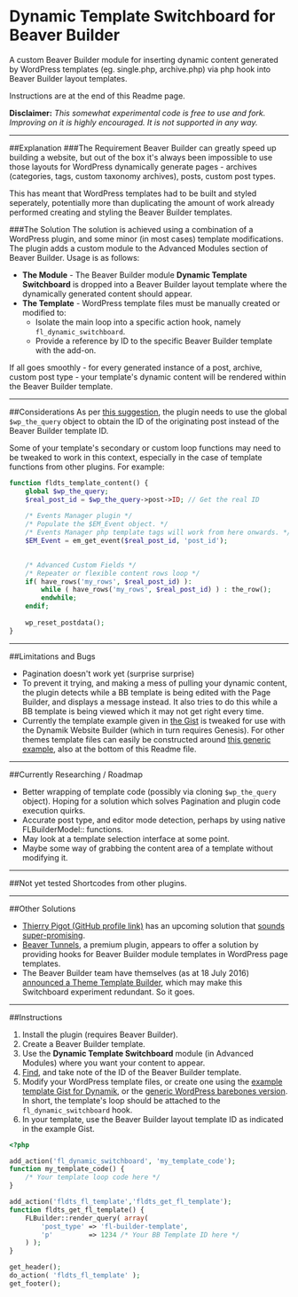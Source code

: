# Dynamic Template Switchboard for Beaver Builder
A custom Beaver Builder module for inserting dynamic content generated by WordPress templates (eg. single.php, archive.php) via php hook into Beaver Builder layout templates.

Instructions are at the end of this Readme page.

**Disclaimer:** *This somewhat experimental code is free to use and fork. Improving on it is highly encouraged. It is not supported in any way.*

---
##Explanation
###The Requirement
Beaver Builder can greatly speed up building a website, but out of the box it's always been impossible to use those layouts for WordPress dynamically generate pages - archives (categories, tags, custom taxonomy archives), posts, custom post types.

This has meant that WordPress templates had to be built and styled seperately, potentially more than duplicating the amount of work already performed creating and styling the Beaver Builder templates.


###The Solution
The solution is achieved using a combination of a WordPress plugin, and some minor (in most cases) template modifications. The plugin adds a custom module to the Advanced Modules section of Beaver Builder. Usage is as follows:
* **The Module** - The Beaver Builder module **Dynamic Template Switchboard** is dropped into a Beaver Builder layout template where the dynamically generated content should appear.
* **The Template** - WordPress template files must be manually created or modified to:
   * Isolate the main loop into a specific action hook, namely `fl_dynamic_switchboard`.
   * Provide a reference by ID to the specific Beaver Builder template with the add-on.

If all goes smoothly - for every generated instance of a post, archive, custom post type - your template's dynamic content will be rendered within the Beaver Builder template.

---
##Considerations
As per [this suggestion](http://forum.wpbeaverbuilder.com/support/q/custom-modules-with-custom-field-rendering-in-a-layout-template/), the plugin needs to use the global `$wp_the_query` object to obtain the ID of the originating post instead of the Beaver Builder template ID.

Some of your template's secondary or custom loop functions may need to be tweaked to work in this context, especially in the case of template functions from other plugins. For example:
```php
function fldts_template_content() {
	global $wp_the_query;
	$real_post_id = $wp_the_query->post->ID; // Get the real ID
	
	/* Events Manager plugin */
	/* Populate the $EM_Event object. */
	/* Events Manager php template tags will work from here onwards. */
	$EM_Event = em_get_event($real_post_id, 'post_id'); 

	
	/* Advanced Custom Fields */
	/* Repeater or flexible content rows loop */
	if( have_rows('my_rows', $real_post_id) ):
		while ( have_rows('my_rows', $real_post_id) ) : the_row();
		endwhile;
	endif;
	
	wp_reset_postdata();
}
```
---
##Limitations and Bugs
+ Pagination doesn't work yet (surprise surprise)
+ To prevent it trying, and making a mess of pulling your dynamic content, the plugin detects while a BB template is being edited with the Page Builder, and displays a message instead. It also tries to do this while a BB template is being viewed which it may not get right every time.
+ Currently the template example given in [the Gist](https://gist.github.com/simbasounds/4fdff6f2cb47529a15c962fb9a977c9c) is tweaked for use with the Dynamik Website Builder (which in turn requires Genesis). For other themes template files can easily be constructed around [this generic example](https://gist.github.com/simbasounds/63b616a0ba229c0bcea4b403f9bf3b6d), also at the bottom of this Readme file.

---
##Currently Researching / Roadmap
+ Better wrapping of template code (possibly via cloning `$wp_the_query` object). Hoping for a solution which solves Pagination and plugin code execution quirks.
+ Accurate post type, and editor mode detection, perhaps by using native FLBuilderModel:: functions.
+ May look at a template selection interface at some point.
+ Maybe some way of grabbing the content area of a template without modifying it.

---
##Not yet tested
Shortcodes from other plugins.

---
##Other Solutions
+ [Thierry Pigot (GitHub profile link)](https://github.com/thierrypigot) has an upcoming solution that [sounds super-promising](https://beaverbrains.com/brainy-hacks/custom-post-type-templates-in-beaver-builder/).
+ [Beaver Tunnels](https://beavertunnels.com/docs/), a premium plugin, appears to offer a solution by providing hooks for Beaver Builder module templates in WordPress page templates.
+ The Beaver Builder team have themselves (as at 18 July 2016) [announced a Theme Template Builder](https://www.wpbeaverbuilder.com/its-heating-up-july-update/), which may make this Switchboard experiment redundant. So it goes.

---
##Instructions
1. Install the plugin (requires Beaver Builder).
2. Create a Beaver Builder template.
3. Use the **Dynamic Template Switchboard** module (in Advanced Modules) where you want your content to appear.
4. [Find](https://www.competethemes.com/blog/find-page-id), and take note of the ID of the Beaver Builder template.
5. Modify your WordPress template files, or create one using the [example template Gist for Dynamik](https://gist.github.com/simbasounds/4fdff6f2cb47529a15c962fb9a977c9c), or the [generic WordPress barebones version](https://gist.github.com/simbasounds/63b616a0ba229c0bcea4b403f9bf3b6d). In short, the template's loop should be attached to the `fl_dynamic_switchboard` hook.</li>
6. In your template, use the Beaver Builder layout template ID as indicated in the example Gist.

```php
<?php

add_action('fl_dynamic_switchboard', 'my_template_code');
function my_template_code() {
	/* Your template loop code here */
}

add_action('fldts_fl_template','fldts_get_fl_template');
function fldts_get_fl_template() {
	FLBuilder::render_query( array(
		'post_type' => 'fl-builder-template',
		'p'         => 1234 /* Your BB Template ID here */
	) );
}

get_header();
do_action( 'fldts_fl_template' );
get_footer();
```

